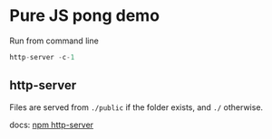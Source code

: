# Pure JS pong demo

Run from command line  

~~~ts
http-server -c-1
~~~

## http-server

Files are served from `./public` if the folder exists, and `./` otherwise.


docs:
[npm http-server](https://www.npmjs.com/package/http-server)
